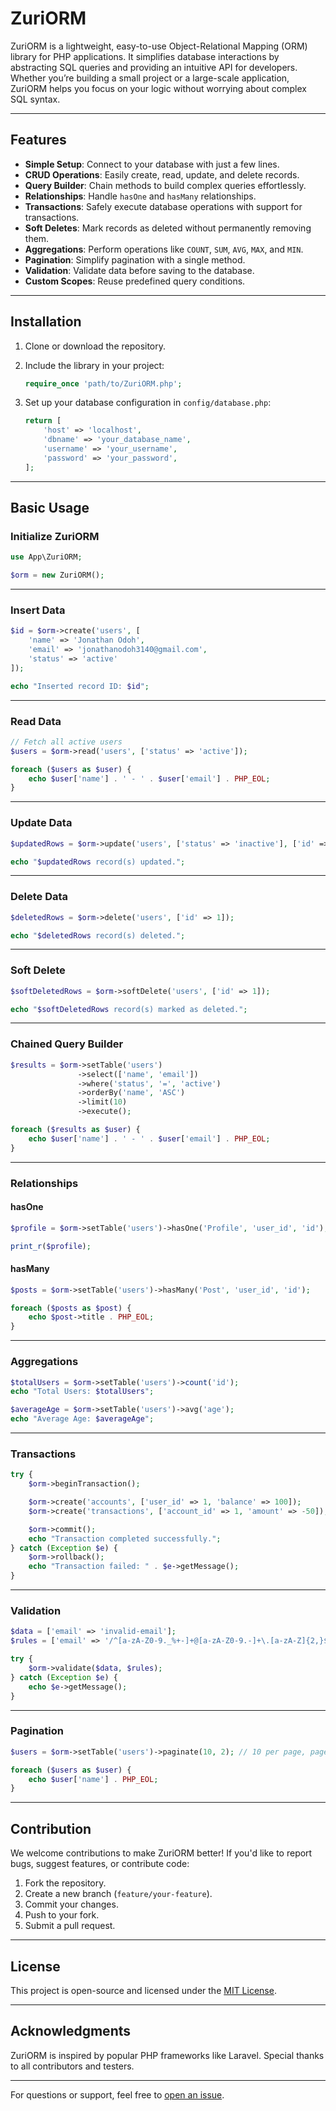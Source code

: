 # ZuriORM

ZuriORM is a lightweight, easy-to-use Object-Relational Mapping (ORM) library for PHP applications. It simplifies database interactions by abstracting SQL queries and providing an intuitive API for developers. Whether you’re building a small project or a large-scale application, ZuriORM helps you focus on your logic without worrying about complex SQL syntax.

---

## **Features**
- **Simple Setup**: Connect to your database with just a few lines.
- **CRUD Operations**: Easily create, read, update, and delete records.
- **Query Builder**: Chain methods to build complex queries effortlessly.
- **Relationships**: Handle `hasOne` and `hasMany` relationships.
- **Transactions**: Safely execute database operations with support for transactions.
- **Soft Deletes**: Mark records as deleted without permanently removing them.
- **Aggregations**: Perform operations like `COUNT`, `SUM`, `AVG`, `MAX`, and `MIN`.
- **Pagination**: Simplify pagination with a single method.
- **Validation**: Validate data before saving to the database.
- **Custom Scopes**: Reuse predefined query conditions.

---

## **Installation**
1. Clone or download the repository.
2. Include the library in your project:
   ```php
   require_once 'path/to/ZuriORM.php';
   ```

3. Set up your database configuration in `config/database.php`:
   ```php
   return [
       'host' => 'localhost',
       'dbname' => 'your_database_name',
       'username' => 'your_username',
       'password' => 'your_password',
   ];
   ```

---

## **Basic Usage**
### **Initialize ZuriORM**
```php
use App\ZuriORM;

$orm = new ZuriORM();
```

---

### **Insert Data**
```php
$id = $orm->create('users', [
    'name' => 'Jonathan Odoh',
    'email' => 'jonathanodoh3140@gmail.com',
    'status' => 'active'
]);

echo "Inserted record ID: $id";
```

---

### **Read Data**
```php
// Fetch all active users
$users = $orm->read('users', ['status' => 'active']);

foreach ($users as $user) {
    echo $user['name'] . ' - ' . $user['email'] . PHP_EOL;
}
```

---

### **Update Data**
```php
$updatedRows = $orm->update('users', ['status' => 'inactive'], ['id' => 1]);

echo "$updatedRows record(s) updated.";
```

---

### **Delete Data**
```php
$deletedRows = $orm->delete('users', ['id' => 1]);

echo "$deletedRows record(s) deleted.";
```

---

### **Soft Delete**
```php
$softDeletedRows = $orm->softDelete('users', ['id' => 1]);

echo "$softDeletedRows record(s) marked as deleted.";
```

---

### **Chained Query Builder**
```php
$results = $orm->setTable('users')
               ->select(['name', 'email'])
               ->where('status', '=', 'active')
               ->orderBy('name', 'ASC')
               ->limit(10)
               ->execute();

foreach ($results as $user) {
    echo $user['name'] . ' - ' . $user['email'] . PHP_EOL;
}
```

---

### **Relationships**
#### **hasOne**
```php
$profile = $orm->setTable('users')->hasOne('Profile', 'user_id', 'id');

print_r($profile);
```

#### **hasMany**
```php
$posts = $orm->setTable('users')->hasMany('Post', 'user_id', 'id');

foreach ($posts as $post) {
    echo $post->title . PHP_EOL;
}
```

---

### **Aggregations**
```php
$totalUsers = $orm->setTable('users')->count('id');
echo "Total Users: $totalUsers";

$averageAge = $orm->setTable('users')->avg('age');
echo "Average Age: $averageAge";
```

---

### **Transactions**
```php
try {
    $orm->beginTransaction();

    $orm->create('accounts', ['user_id' => 1, 'balance' => 100]);
    $orm->create('transactions', ['account_id' => 1, 'amount' => -50]);

    $orm->commit();
    echo "Transaction completed successfully.";
} catch (Exception $e) {
    $orm->rollback();
    echo "Transaction failed: " . $e->getMessage();
}
```

---

### **Validation**
```php
$data = ['email' => 'invalid-email'];
$rules = ['email' => '/^[a-zA-Z0-9._%+-]+@[a-zA-Z0-9.-]+\.[a-zA-Z]{2,}$/'];

try {
    $orm->validate($data, $rules);
} catch (Exception $e) {
    echo $e->getMessage();
}
```

---

### **Pagination**
```php
$users = $orm->setTable('users')->paginate(10, 2); // 10 per page, page 2

foreach ($users as $user) {
    echo $user['name'] . PHP_EOL;
}
```

---

## **Contribution**
We welcome contributions to make ZuriORM better! If you'd like to report bugs, suggest features, or contribute code:
1. Fork the repository.
2. Create a new branch (`feature/your-feature`).
3. Commit your changes.
4. Push to your fork.
5. Submit a pull request.

---

## **License**
This project is open-source and licensed under the [MIT License](LICENSE).

---

## **Acknowledgments**
ZuriORM is inspired by popular PHP frameworks like Laravel. Special thanks to all contributors and testers.

---

For questions or support, feel free to [open an issue](https://github.com/jona-odoh/zuriorm/issues).